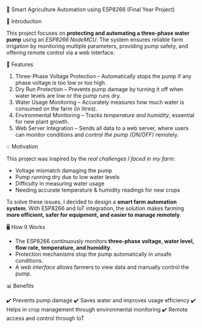 🌱 Smart Agriculture Automation using ESP8266 (Final Year Project)

📌 Introduction

This project focuses on **protecting and automating a three-phase water pump** using an *ESP8266 NodeMCU*. The system ensures reliable farm irrigation by monitoring multiple parameters, providing pump safety, and offering remote control via a web interface.

🔧 Features

1. Three-Phase Voltage Protection – Automatically stops the pump if any phase voltage is too low or too high.
2. Dry Run Protection – Prevents pump damage by turning it off when water levels are low or the pump runs dry.
3. Water Usage Monitoring – Accurately measures how much water is consumed on the farm (in litres).
4. Environmental Monitoring – Tracks *temperature and humidity*, essential for new plant growth.
5. Web Server Integration – Sends all data to a web server, where users can monitor conditions and *control the pump (ON/OFF)* remotely.

💡 Motivation

This project was inspired by the *real challenges I faced in my farm*:

* Voltage mismatch damaging the pump
* Pump running dry due to low water levels
* Difficulty in measuring water usage
* Needing accurate temperature & humidity readings for new crops

To solve these issues, I decided to design a **smart farm automation system**. With ESP8266 and IoT integration, the solution makes farming **more efficient, safer for equipment, and easier to manage remotely**.

🖥️ How It Works

* The ESP8266 continuously monitors **three-phase voltage, water level, flow rate, temperature, and humidity**.
* Protection mechanisms stop the pump automatically in unsafe conditions.
* A *web interface* allows farmers to view data and manually control the pump.

📊 Benefits

✔️ Prevents pump damage
✔️ Saves water and improves usage efficiency
✔️ Helps in crop management through environmental monitoring
✔️ Remote access and control through IoT
